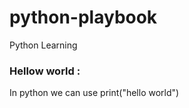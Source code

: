 # python-playbook
Python Learning
<h3> Hellow world :</h3>
<p> In python we can use print("hello world")</p>
